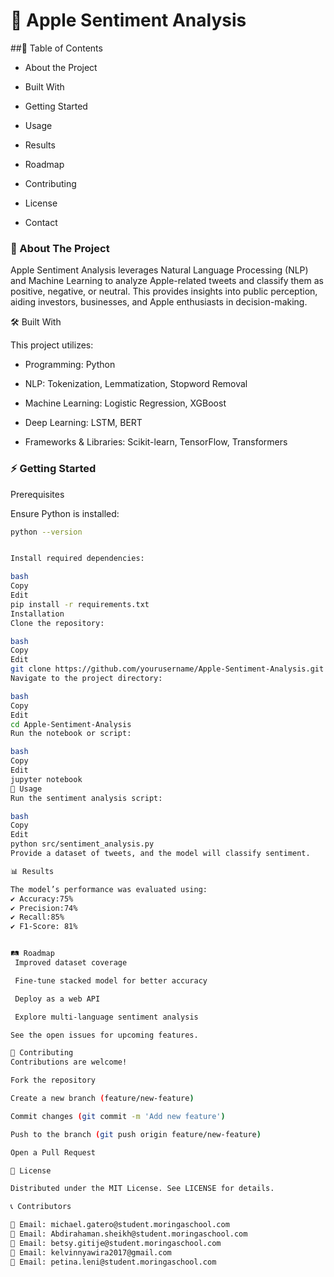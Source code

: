 # 🍏 Apple Sentiment Analysis




##📌 Table of Contents

* About the Project

* Built With

* Getting Started

* Usage

* Results

* Roadmap

* Contributing

* License

* Contact

### 📖 About The Project

Apple Sentiment Analysis leverages Natural Language Processing (NLP) and Machine Learning to analyze Apple-related tweets and classify them as positive, negative, or neutral. This provides insights into public perception, aiding investors, businesses, and Apple enthusiasts in decision-making.

🛠 Built With

This project utilizes:

* Programming: Python

* NLP: Tokenization, Lemmatization, Stopword Removal

* Machine Learning: Logistic Regression, XGBoost

* Deep Learning: LSTM, BERT

* Frameworks & Libraries: Scikit-learn, TensorFlow, Transformers

### ⚡ Getting Started

Prerequisites

Ensure Python is installed:

```bash
python --version


Install required dependencies:

bash
Copy
Edit
pip install -r requirements.txt
Installation
Clone the repository:

bash
Copy
Edit
git clone https://github.com/yourusername/Apple-Sentiment-Analysis.git
Navigate to the project directory:

bash
Copy
Edit
cd Apple-Sentiment-Analysis
Run the notebook or script:

bash
Copy
Edit
jupyter notebook
🚀 Usage
Run the sentiment analysis script:

bash
Copy
Edit
python src/sentiment_analysis.py
Provide a dataset of tweets, and the model will classify sentiment.

📊 Results

The model’s performance was evaluated using:
✔ Accuracy:75%
✔ Precision:74%
✔ Recall:85%
✔ F1-Score: 81%


🛤 Roadmap
 Improved dataset coverage

 Fine-tune stacked model for better accuracy

 Deploy as a web API

 Explore multi-language sentiment analysis

See the open issues for upcoming features.

🤝 Contributing
Contributions are welcome!

Fork the repository

Create a new branch (feature/new-feature)

Commit changes (git commit -m 'Add new feature')

Push to the branch (git push origin feature/new-feature)

Open a Pull Request

📜 License

Distributed under the MIT License. See LICENSE for details.

📞 Contributors

📧 Email: michael.gatero@student.moringaschool.com
📧 Email: Abdirahaman.sheikh@student.moringaschool.com
📧 Email: betsy.gitije@student.moringaschool.com
📧 Email: kelvinnyawira2017@gmail.com
📧 Email: petina.leni@student.moringaschool.com



